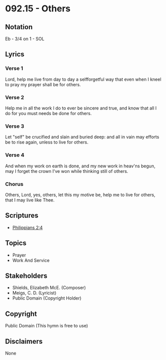 # 092.15 - Others

## Notation

Eb - 3/4 on 1 - SOL

## Lyrics

### Verse 1

Lord, help me live from day to day a selfforgetful way that even when I kneel to pray my prayer shall be for others.

### Verse 2

Help me in all the work I do to ever be sincere and true, and know that all I do for you must needs be done for others.

### Verse 3

Let "self" be crucified and slain and buried deep: and all in vain may efforts be to rise again, unless to live for others.

### Verse 4

And when my work on earth is done, and my new work in heav'ns begun, may I forget the crown I've won while thinking still of others.

### Chorus

Others, Lord, yes, others, let this my motive be, help me to live for others, that I may live like Thee.


## Scriptures

- [Philippians 2:4](https://www.biblegateway.com/passage/?search=Philippians%202%3A4)

## Topics

- Prayer
- Work And Service

## Stakeholders

- Shields, Elizabeth McE. (Composer)
- Meigs, C. D. (Lyricist)
- Public Domain (Copyright Holder)

## Copyright

Public Domain
(This hymn is free to use)

## Disclaimers

None

